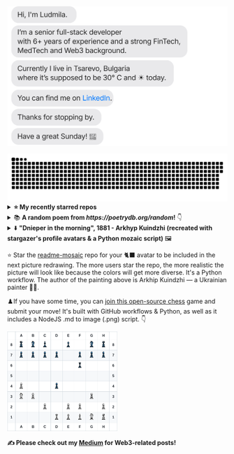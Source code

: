[![](https://raw.githubusercontent.com/milaabl/milaabl/main/chat.svg)](https://www.linkedin.com/in/ludmila-a-dev/)

<!-- https://github.com/milaabl/milaabl/assets/86361434/c35b0e6f-acf0-435e-920d-b90faa4788ad -->

<img alt="Snake eating my contributions for breakfast🧉" src="https://raw.githubusercontent.com/milaabl/milaabl-readme/preview/github-contribution-grid-snake.svg" />

<details>
<summary>
  <strong>⭐ My recently starred repos </strong>
</summary>
  
<!-- Starred repos start -->
| Name | Url | Stars | Description |
| --- | --- |  --- |  --- |
| OlympusDAO/olympus-v3|https://github.com/OlympusDAO/olympus-v3|28|Olympus V3 smart contracts|
| GuardianUI/GuardianTest|https://github.com/GuardianUI/GuardianTest|23|Web3 E2E Testing Framework|
| OlympusDAO/olympus-frontend|https://github.com/OlympusDAO/olympus-frontend|281||
| DoubleGremlin181/DoubleGremlin181|https://github.com/DoubleGremlin181/DoubleGremlin181|71|Come play TicTacToe on my profile's README|
| pola-rs/polars|https://github.com/pola-rs/polars|19652|Fast multi-threaded, hybrid-out-of-core query engine focussing on DataFrame front-ends|
| ethereum/wiki|https://github.com/ethereum/wiki|14761|The Ethereum Wiki|
| visualitypl/seedify|https://github.com/visualitypl/seedify|2|Let your seed code become a first-class member of the Rails app and put it into seed objects. Invoke them as rake tasks or from within the app/console, with or without the parameters. Progress logging included.|
| mpiorowski/svelte-auth|https://github.com/mpiorowski/svelte-auth|1||
| mento-protocol/mento-deployment|https://github.com/mento-protocol/mento-deployment|2|This repository contains scripts necessary to deploy upgrades to the Mento protocol|
| mdulin2/sushi_swap_expliot_2023|https://github.com/mdulin2/sushi_swap_expliot_2023|4||
| sushiswap/v3-core|https://github.com/sushiswap/v3-core|3|This repository contains the core smart contracts for the SushiSwap V3 Protocol.|
| sushiswap/v2-core|https://github.com/sushiswap/v2-core|4|This repository contains the core smart contracts for the SushiSwap V2 Protocol.|
| cvnlab/knkutils|https://github.com/cvnlab/knkutils|45|MATLAB utility functions written by Kendrick Kay|
| QuadrataNetwork/passport-contracts|https://github.com/QuadrataNetwork/passport-contracts|5||
| Seedifyfund/Seed-Staking-smart-contract|https://github.com/Seedifyfund/Seed-Staking-smart-contract|6||
| MerlinEgalite/hack-smart-contract|https://github.com/MerlinEgalite/hack-smart-contract|3|Smart contracts to practice your (WH) hacking skills.|
| rainbow-me/rainbowkit|https://github.com/rainbow-me/rainbowkit|1991|The best way to connect a wallet 🌈 🧰|
| Mean-Finance/aztec-connect-bridges|https://github.com/Mean-Finance/aztec-connect-bridges|1||
| Mean-Finance/dca-fe|https://github.com/Mean-Finance/dca-fe|12|Mean Finance FE Code repository|
| Mean-Finance/sdk|https://github.com/Mean-Finance/sdk|8|An SDK for all things Mean Finance (and more)|
| yocashofficial/play|https://github.com/yocashofficial/play|1||
| pyth-network/pyth-client-js|https://github.com/pyth-network/pyth-client-js|62|Javascript API for on-chain pyth account structure|
| uniwhale-io/trustwallet-assets|https://github.com/uniwhale-io/trustwallet-assets|1|A comprehensive, up-to-date collection of information about several thousands (!) of crypto tokens.|
| uniwhale-io/uniwhale-v1-contracts|https://github.com/uniwhale-io/uniwhale-v1-contracts|5|Trade BTC, ETH, and more with up to 200x leverage directly from your wallet|
| 0vm/0vm|https://github.com/0vm/0vm|15||
| Layr-Labs/eigenlayer-contracts|https://github.com/Layr-Labs/eigenlayer-contracts|246||
| Mean-Finance/dca-v2-core|https://github.com/Mean-Finance/dca-v2-core|40||
| Kwenta/reward-distributor|https://github.com/Kwenta/reward-distributor|2|SNX reward 'Distributooor' for futures testnet competition.|
| Uniswap/universal-router|https://github.com/Uniswap/universal-router|310|Uniswap's Universal Router for NFT and ERC20 swapping|
| Uniswap/v3-periphery|https://github.com/Uniswap/v3-periphery|1019|🦄 🦄 🦄 Peripheral smart contracts for interacting with Uniswap v3|

<!-- Starred repos end -->

</details>

<details>
  <summary>📚 <strong>A random poem from <em>https://poetrydb.org/random</em>!</strong> 👇 </summary>

<!-- Start poem -->
# 💮 The Barn by *Edward Thomas*

<p>
    THEY should never have built a barn there, at all--<br/>Drip, drip, drip!--under that elm tree,<br/>Though then it was young. Now it is old<br/>But good, not like the barn and me.<br/><br/>To-morrow they cut it down. They will leave<br/>The barn, as I shall be left, maybe.<br/>What holds it up? 'Twould not pay to pull down.<br/>Well, this place has no other antiquity.<br/><br/>No abbey or castle looks so old<br/>As this that Job Knight built in '54,<br/>Built to keep corn for rats and men.<br/>Now there's fowls in the roof, pigs on the floor.<br/><br/>What thatch survives is dung for the grass,<br/>The best grass on the farm. A pity the roof<br/>Will not bear a mower to mow it. But<br/>Only fowls have foothold enough.<br/><br/>Starlings used to sit there with bubbling throats<br/>Making a spiky beard as they chattered<br/>And whistled and kissed, with heads in air,<br/>Till they thought of something else that mattered.<br/><br/>But now they cannot find a place,<br/>Among all those holes, for a nest any more.<br/>It's the turn of lesser things, I suppose.<br/>Once I fancied 'twas starlings they built it for.
</p>

***
<!-- End poem -->
</details>

<details>
<summary>
  ⬇️ <strong>"Dnieper in the morning", 1881 - Arkhyp Kuindzhi (recreated with stargazer's profile avatars & a Python mozaic script)</strong> 🖼️
</summary>

<img width="49%" src="https://raw.githubusercontent.com/milaabl/readme-mosaic/main/data/input.jpg" alt="Original picture"/>
<img width="49%" src="https://raw.githubusercontent.com/milaabl/readme-mosaic/main/data/output.jpg" alt="Output picture"/>
<img width="70%" src="https://raw.githubusercontent.com/milaabl/readme-mosaic/main/data/output.gif" alt="Output GIF"/>
</details>

⭐ Star the [readme-mosaic](https://github.com/milaabl/readme-mosaic) repo for your 🐈‍⬛ avatar to be included in the next picture redrawing. The more users star the repo, the more realistic the picture will look like because the colors will get more diverse. It's a Python workflow. The author of the painting above is Arkhip Kuindzhi — a Ukrainian painter 💙💛.

♟️If you have some time, you can [join this open-source chess](https://github.com/milaabl/readme-chess) game and submit your move! It's built with GitHub workflows & Python, as well as it includes a NodeJS .md to image (.png) script. 👇

<a href="https://github.com/milaabl/readme-chess/blob/master/README.md"><img src="https://raw.githubusercontent.com/milaabl/readme-chess/master/chess.png" alt="README chess dynamic game preview" width="50%" /></a>

<strong>✍️ Please check out my <a href="https://medium.com/@milaabl2405">Medium</a> for Web3-related posts!</strong>

